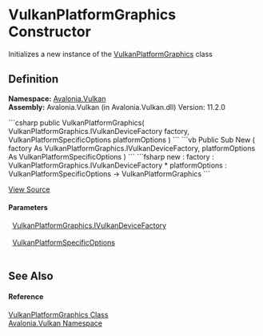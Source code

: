 # VulkanPlatformGraphics Constructor


Initializes a new instance of the <a href="T_Avalonia_Vulkan_VulkanPlatformGraphics">VulkanPlatformGraphics</a> class



## Definition
**Namespace:** <a href="N_Avalonia_Vulkan">Avalonia.Vulkan</a>  
**Assembly:** Avalonia.Vulkan (in Avalonia.Vulkan.dll) Version: 11.2.0

<Tabs groupId="api-code-preview">
<TabItem value="csharp" label="C#">
```csharp
public VulkanPlatformGraphics(
	VulkanPlatformGraphics.IVulkanDeviceFactory factory,
	VulkanPlatformSpecificOptions platformOptions
)
```
</TabItem>
<TabItem value="vb" label="VB">
```vb
Public Sub New ( 
	factory As VulkanPlatformGraphics.IVulkanDeviceFactory,
	platformOptions As VulkanPlatformSpecificOptions
)
```
</TabItem>
<TabItem value="fsharp" label="F#">
```fsharp
new : 
        factory : VulkanPlatformGraphics.IVulkanDeviceFactory * 
        platformOptions : VulkanPlatformSpecificOptions -> VulkanPlatformGraphics
```
</TabItem>
</Tabs>



<a href="https://github.com/AvaloniaUI/Avalonia/tree/master/src/Avalonia.Vulkan/VulkanPlatformGraphics.cs#L12" title="View the source code">View Source</a>



#### Parameters
<dl><dt>  <a href="T_Avalonia_Vulkan_VulkanPlatformGraphics_IVulkanDeviceFactory">VulkanPlatformGraphics.IVulkanDeviceFactory</a></dt><dd> </dd><dt>  <a href="T_Avalonia_Vulkan_VulkanPlatformSpecificOptions">VulkanPlatformSpecificOptions</a></dt><dd> </dd></dl>

## See Also


#### Reference
<a href="T_Avalonia_Vulkan_VulkanPlatformGraphics">VulkanPlatformGraphics Class</a>  
<a href="N_Avalonia_Vulkan">Avalonia.Vulkan Namespace</a>  

